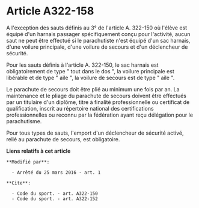 # Article A322-158

A l'exception des sauts définis au 3° de l'article A. 322-150 où l'élève est équipé d'un harnais passager spécifiquement
conçu pour l'activité, aucun saut ne peut être effectué si le parachutiste n'est équipé d'un sac harnais, d'une voilure
principale, d'une voilure de secours et d'un déclencheur de sécurité. 

Pour les sauts définis à l'article A. 322-150, le sac harnais est obligatoirement de type " tout dans le dos ", la voilure
principale est libérable et de type " aile ", la voilure de secours est de type " aile ". 

Le parachute de secours doit être plié au minimum une fois par an. La maintenance et le pliage du parachute de secours
doivent être effectués par un titulaire d'un diplôme, titre à finalité professionnelle ou certificat de qualification,
inscrit au répertoire national des certifications professionnelles ou reconnu par la fédération ayant reçu délégation pour le
parachutisme. 

Pour tous types de sauts, l'emport d'un déclencheur de sécurité activé, relié au parachute de secours, est obligatoire.

**Liens relatifs à cet article**

	**Modifié par**:

	  - Arrêté du 25 mars 2016 - art. 1

	**Cite**:

	  - Code du sport. - art. A322-150
	  - Code du sport. - art. A322-152
